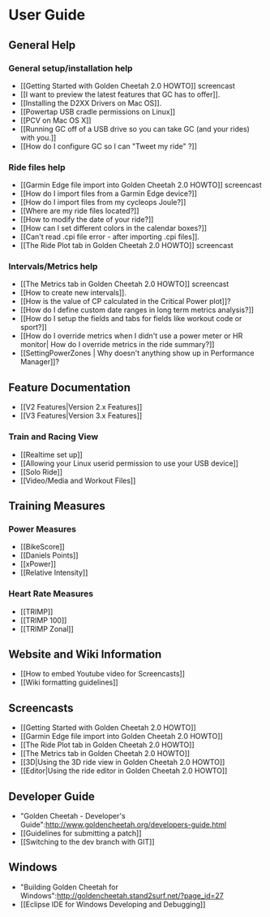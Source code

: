 # User Guide

## General Help
 
### General setup/installation help

* [[Getting Started with Golden Cheetah 2.0 HOWTO]] screencast
* [[I want to preview the latest features that GC has to offer]].
* [[Installing the D2XX Drivers on Mac OS]].
* [[Powertap USB cradle permissions on Linux]]
* [[PCV on Mac OS X]]
* [[Running GC off of a USB drive so you can take GC (and your rides) with you.]]
* [[How do I configure GC so I can "Tweet my ride" ?]]

### Ride files help

* [[Garmin Edge file import into Golden Cheetah 2.0 HOWTO]] screencast
* [[How do I import files from a Garmin Edge device?]]
* [[How do I import files from my cycleops Joule?]]
* [[Where are my ride files located?]] 
* [[How to modify the date of your ride?]]
* [[How can I set different colors in the calendar boxes?]]
* [[Can't read .cpi file error - after importing .cpi files]].
* [[The Ride Plot tab in Golden Cheetah 2.0 HOWTO]] screencast

### Intervals/Metrics help 

* [[The Metrics tab in Golden Cheetah 2.0 HOWTO]] screencast
* [[How to create new intervals]].
* [[How is the value of CP calculated in the Critical Power plot]]?
* [[How do I define custom date ranges in long term metrics analysis?]]
* [[How do I setup the fields and tabs for fields like workout code or sport?]]
* [[How do I override metrics when I didn't use a power meter or HR monitor| How do I override metrics in the ride summary?]]
* [[SettingPowerZones | Why doesn't anything show up in Performance Manager]]?


## Feature Documentation 

* [[V2 Features|Version 2.x Features]]
* [[V3 Features|Version 3.x Features]]

### Train and Racing View

* [[Realtime set up]]
* [[Allowing your Linux userid permission to use your USB device]]
* [[Solo Ride]]
* [[Video/Media and Workout Files]]

## Training Measures

### Power Measures

* [[BikeScore]]
* [[Daniels Points]]
* [[xPower]]
* [[Relative Intensity]]

### Heart Rate Measures

* [[TRIMP]]
* [[TRIMP 100]]
* [[TRIMP Zonal]]

## Website and Wiki Information

* [[How to embed Youtube video for Screencasts]]
* [[Wiki formatting guidelines]]

## Screencasts

* [[Getting Started with Golden Cheetah 2.0 HOWTO]]
* [[Garmin Edge file import into Golden Cheetah 2.0 HOWTO]]
* [[The Ride Plot tab in Golden Cheetah 2.0 HOWTO]]
* [[The Metrics tab in Golden Cheetah 2.0 HOWTO]]
* [[3D|Using the 3D ride view in Golden Cheetah 2.0 HOWTO]]
* [[Editor|Using the ride editor in Golden Cheetah 2.0 HOWTO]]

## Developer Guide

* "Golden Cheetah - Developer's Guide":http://www.goldencheetah.org/developers-guide.html
* [[Guidelines for submitting a patch]]
* [[Switching to the dev branch with GIT]]

## Windows

* "Building Golden Cheetah for Windows":http://goldencheetah.stand2surf.net/?page_id=27
* [[Eclipse IDE for Windows Developing and Debugging]]